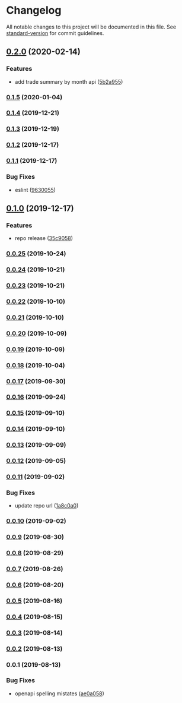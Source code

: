 # Changelog

All notable changes to this project will be documented in this file. See [standard-version](https://github.com/conventional-changelog/standard-version) for commit guidelines.

## [0.2.0](https://github.com/36node/adventurer-core-sdk-js/compare/v0.1.5...v0.2.0) (2020-02-14)


### Features

* add trade summary by month api ([5b2a955](https://github.com/36node/adventurer-core-sdk-js/commit/5b2a955))



### [0.1.5](https://github.com/36node/adventurer-core-sdk-js/compare/v0.1.4...v0.1.5) (2020-01-04)



### [0.1.4](https://github.com/36node/adventurer-core-sdk-js/compare/v0.1.3...v0.1.4) (2019-12-21)



### [0.1.3](https://github.com/36node/adventurer-core-sdk-js/compare/v0.1.2...v0.1.3) (2019-12-19)



### [0.1.2](https://github.com/36node/adventurer-core-sdk-js/compare/v0.1.1...v0.1.2) (2019-12-17)



### [0.1.1](https://github.com/36node/adventurer-core-sdk-js/compare/v0.1.0...v0.1.1) (2019-12-17)


### Bug Fixes

* eslint ([9630055](https://github.com/36node/adventurer-core-sdk-js/commit/9630055))



## [0.1.0](https://github.com/36node/adventurer-core-sdk-js/compare/v0.0.25...v0.1.0) (2019-12-17)


### Features

* repo release ([35c9058](https://github.com/36node/adventurer-core-sdk-js/commit/35c9058))



### [0.0.25](https://github.com/36node/adventurer-core-sdk-js/compare/v0.0.24...v0.0.25) (2019-10-24)



### [0.0.24](https://github.com/36node/adventurer-core-sdk-js/compare/v0.0.23...v0.0.24) (2019-10-21)



### [0.0.23](https://github.com/36node/adventurer-core-sdk-js/compare/v0.0.22...v0.0.23) (2019-10-21)



### [0.0.22](https://github.com/36node/adventurer-core-sdk-js/compare/v0.0.21...v0.0.22) (2019-10-10)



### [0.0.21](https://github.com/36node/adventurer-core-sdk-js/compare/v0.0.20...v0.0.21) (2019-10-10)



### [0.0.20](https://github.com/36node/adventurer-core-sdk-js/compare/v0.0.19...v0.0.20) (2019-10-09)



### [0.0.19](https://github.com/36node/adventurer-core-sdk-js/compare/v0.0.18...v0.0.19) (2019-10-09)



### [0.0.18](https://github.com/36node/adventurer-core-sdk-js/compare/v0.0.17...v0.0.18) (2019-10-04)



### [0.0.17](https://github.com/36node/adventurer-core-sdk-js/compare/v0.0.16...v0.0.17) (2019-09-30)



### [0.0.16](https://github.com/36node/adventurer-core-sdk-js/compare/v0.0.15...v0.0.16) (2019-09-24)



### [0.0.15](https://github.com/36node/adventurer-core-sdk-js/compare/v0.0.14...v0.0.15) (2019-09-10)



### [0.0.14](https://github.com/36node/adventurer-core-sdk-js/compare/v0.0.13...v0.0.14) (2019-09-10)



### [0.0.13](https://github.com/36node/adventurer-core-sdk-js/compare/v0.0.12...v0.0.13) (2019-09-09)



### [0.0.12](https://github.com/36node/adventurer-core-sdk-js/compare/v0.0.11...v0.0.12) (2019-09-05)



### [0.0.11](https://github.com/36node/adventurer-core-sdk-js/compare/v0.0.10...v0.0.11) (2019-09-02)


### Bug Fixes

* update repo url ([1a8c0a0](https://github.com/36node/adventurer-core-sdk-js/commit/1a8c0a0))



### [0.0.10](https://github.com/zzswang/core-sdk-js/compare/v0.0.9...v0.0.10) (2019-09-02)



### [0.0.9](https://github.com/zzswang/core-sdk-js/compare/v0.0.8...v0.0.9) (2019-08-30)



### [0.0.8](https://github.com/zzswang/core-sdk-js/compare/v0.0.7...v0.0.8) (2019-08-29)



### [0.0.7](https://github.com/zzswang/core-sdk-js/compare/v0.0.6...v0.0.7) (2019-08-26)



### [0.0.6](https://github.com/zzswang/core-sdk-js/compare/v0.0.5...v0.0.6) (2019-08-20)



### [0.0.5](https://github.com/zzswang/core-sdk-js/compare/v0.0.4...v0.0.5) (2019-08-16)



### [0.0.4](https://github.com/zzswang/core-sdk-js/compare/v0.0.3...v0.0.4) (2019-08-15)



### [0.0.3](https://github.com/zzswang/core-sdk-js/compare/v0.0.2...v0.0.3) (2019-08-14)



### [0.0.2](https://github.com/zzswang/core-sdk-js/compare/v0.0.1...v0.0.2) (2019-08-13)



### 0.0.1 (2019-08-13)


### Bug Fixes

* openapi spelling mistates ([ae0a058](https://github.com/zzswang/core-sdk-js/commit/ae0a058))
